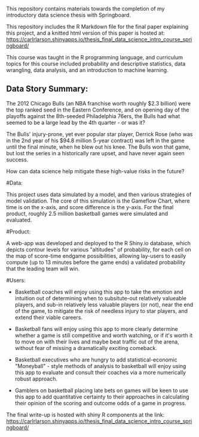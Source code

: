 This repository contains materials towards the completion of my introductory data science thesis with Springboard. 

This repository includes the R Markdown file for the final paper explaining this project, and a knitted html version of this paper is hosted at: https://carlrlarson.shinyapps.io/thesis_final_data_science_intro_course_springboard/ 

This course was taught in the R programming language, and curriculum topics for this course included probability and descriptive statistics, data wrangling, data analysis, and an introduction to machine learning. 

<h2>Data Story Summary:</h2>

The 2012 Chicago Bulls (an NBA franchise worth roughly $2.3 billion) were the top ranked seed in the Eastern Conference, and on opening day of the playoffs against the 8th-seeded Philadelphia 76ers, the Bulls had what seemed to be a large lead by the 4th quarter - or was it? 

The Bulls' injury-prone, yet ever popular star player, Derrick Rose (who was in the 2nd year of his $94.8 million 5-year contract) was left in the game until the final minute, when he blew out his knee. The Bulls won that game, but lost the series in a historically rare upset, and have never again seen success. 

How can data science help mitigate these high-value risks in the future? 

#Data: 

This project uses data simulated by a model, and then various strategies of model validation. The core of this simulation is the Gameflow Chart, where time is on the x-axis, and score difference is the y-axis. For the final product, roughly 2.5 million basketball games were simulated and evaluated.

#Product: 

A web-app was developed and deployed to the R Shiny.io database, which depicts contour levels for various "altitudes" of probability, for each cell on the map of score-time endgame possibilities, allowing lay-users to easily compute (up to 13 minutes before the game ends) a validated probability that the leading team will win. 

#Users: 

- Basketball coaches will enjoy using this app to take the emotion and intuition out of determining when to subsitute-out relatively valueable players, and sub-in relatively less valuable players (or not), near the end of the game, to mitigate the risk of needless injury to star players, and extend their viable careers. 

- Basketball fans will enjoy using this app to more clearly determine whether a game is still competitive and worth watching, or if it's worth it to move on with their lives and maybe beat traffic out of the arena, without fear of missing a dramatically exciting comeback. 

- Basketball executives who are hungry to add statistical-economic "Moneyball" - style methods of analysis to basketball will enjoy using this app to evaluate and consult their coaches via a more numerically robust approach. 

- Gamblers on basketball placing late bets on games will be keen to use this app to add quantitative certainty to their approaches in calculating their opinion of the scoring and outcome odds of a game in progress. 

The final write-up is hosted with shiny R components at the link: https://carlrlarson.shinyapps.io/thesis_final_data_science_intro_course_springboard/
